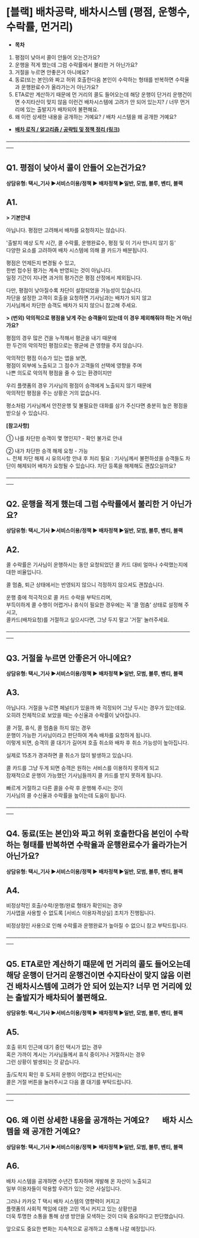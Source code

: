 # [블랙] 배차공략, 배차시스템 (평점, 운행수, 수락률, 먼거리)

* **목차**

1. 평점이 낮아서 콜이 안들어 오는건가요?
2. 운행을 적게 했는데 그럼 수락률에서 불리한 거 아닌가요?
3. 거절을 누르면 안좋은거 아니에요?
4. 동료(또는 본인)와 짜고 허위 호출한다음 본인이 수락하는 형태를 반복하면 수락율과 운행완료수가 올라가는거 아닌가요?
5. ETA로만 계산하기 때문에 먼 거리의 콜도 들어오는데 해당 운행이 단거리 운행건이면 수지타산이 맞지 않음 이런건 배차시스템에 고려가 안 되어 있는지? / 너무 먼거리에 있는 출발지가 배차되어 불편해요.
6. 왜 이런 상세한 내용을 공개하는 거예요? / 배차 시스템을 왜 공개한 거예요?

* [**배차 로직 / 알고리즘 / 공략팁 및 정책 정리 (링크)**](https://kakaomobilitysupport.zendesk.com/hc/ko/articles/29883797942169--%EA%B3%B5%ED%86%B5-%EC%BD%9C%EC%B9%B4%EB%93%9C%EC%88%98%EC%8B%A0-%EA%B4%80%EB%A0%A8-%EC%A0%95%EC%B1%85-%ED%85%8C%EC%8A%A4%ED%8A%B8%EC%BD%9C-%EB%B0%B0%EC%B0%A8-%EB%A1%9C%EC%A7%81-%EC%95%8C%EA%B3%A0%EB%A6%AC%EC%A6%98-%EB%B0%B0%EC%B0%A8-%EA%B3%B5%EB%9E%B5%ED%8C%81)

────────────────────────────────────────────────────

**Q1. 평점이 낮아서 콜이 안들어 오는건가요?**
-----------------------------

**상담유형: **택시\_기사 ▶서비스이용/정책 ▶ 배차정책 ▶일반, 모범, 블루, 벤티, 블랙****

**A1.**
-------

**> 기본안내**

아닙니다. 평점만 고려해서 배차를 요청하지는 않습니다.

'출발지 예상 도착 시간, 콜 수락률, 운행완료수, 평점 및 이 기사 만나지 않기 등'  
다양한 요소를 고려하여 배차 시스템에 의해 콜 카드가 배분됩니다.

평점은 언제든지 변경될 수 있고,   
한번 접수된 평가는 계속 반영되는 것이 아닙니다.   
일정 기간이 지나면 과거의 평가건은 평점 산정에서 제외됩니다.

다만, 평점이 낮아질수록 차단이 설정되었을 가능성이 있습니다.   
차단을 설정한 고객이 호출을 요청하면 기사님과는 배차가 되지 않고  
기사님께서 차단한 승객도 배차가 되지 않으니 참고해 주세요.

**> (번외) 악의적으로 평점을 낮게 주는 승객들이 있는데 이 경우 제외해줘야 하는 거 아닌가요?**

평점의 경우 많은 건을 누적해서 평균을 내기 때문에  
한 두건의 악의적인 평점으로는 평균에 큰 영향을 주지 않습니다.

악의적인 평점 이슈가 있는 앱을 보면,   
평점이 외부에 노출되고 그 점수가 고객들의 선택에 영향을 주며   
나쁜 의도로 악의적 평점을 줄 수 있는 환경이지만

우리 플랫폼의 경우 기사님의 평점이 승객에게 노출되지 않기 때문에  
악의적인 평점을 주는 상황은 거의 없습니다.

평소처럼 기사님께서 안전운행 및 불필요한 대화를 삼가 주신다면 충분히 높은 평점을 받으실 수 있습니다.

**[참고사항]**

① 나를 차단한 승객이 몇 명인지? - 확인 불가로 안내

② 내가 차단한 승객 해제 요청 - 가능  
ㄴ 전체 차단 해제 시 유의사항 안내 후 처리 필요 : 기사님께서 불편하셨을 승객들도 차단이 해제되어 배차가 요청될 수 있습니다. 차단 등록을 해제해도 괜찮으실까요?

────────────────────────────────────────────────────

**Q2. 운행을 적게 했는데 그럼 수락률에서 불리한 거 아닌가요?**
---------------------------------------

**상담유형: **택시\_기사 ▶서비스이용/정책 ▶ 배차정책 ▶일반, 모범, 블루, 벤티, 블랙****

**A2.**
-------

콜 수락률은 기사님이 운행하시는 동안 요청되었던 콜 카드 대비 얼마나 수락했는지에 대한 비율입니다.

콜 멈춤, 퇴근 상태에서는 반영되지 않으니 걱정하지 않으셔도 괜찮습니다.

운행 중에 적극적으로 콜 카드 수락을 부탁드리며,   
부득이하게 콜 수행이 어렵거나 휴식이 필요한 경우에는 꼭 '콜 멈춤' 상태로 설정해 주시고,   
콜카드(배차요청)를 거절하고 싶으시다면, 그냥 두지 말고 '거절' 눌러주세요.

────────────────────────────────────────────────────

**Q3. 거절을 누르면 안좋은거 아니에요?**
--------------------------

**상담유형: **택시\_기사 ▶서비스이용/정책 ▶ 배차정책 ▶일반, 모범, 블루, 벤티, 블랙****

**A3.**
-------

아닙니다. 거절을 누르면 페널티가 있을까 봐 걱정되어 그냥 두시는 경우가 있는데요.   
오히려 전체적으로 보았을 때는 수신율과 수락률이 낮아집니다.

콜 거절, 휴식, 콜 멈춤을 하지 않는 경우   
운행이 가능한 기사님이라고 판단하여 계속 배차를 요청하게 됩니다.   
이렇게 되면, 승객의 콜 대기가 길어져 호출 취소와 배차 후 취소 가능성이 높아집니다.

실제로 15초가 경과하면 콜 취소가 많이 발생하고 있습니다.

콜 카드를 그냥 두게 되면 승객은 원하는 서비스를 이용하지 못하게 되고   
잠재적으로 운행이 가능했던 기사님들까지 콜 카드를 받지 못하게 됩니다.

빠르게 거절하고 다른 콜을 수락 후 운행해 주시는 것이   
기사님의 콜 수신율과 수락률을 높이는데 도움이 됩니다.

────────────────────────────────────────────────────

**Q4. 동료(또는 본인)와 짜고 허위 호출한다음 본인이 수락하는 형태를 반복하면 수락율과 운행완료수가 올라가는거 아닌가요?**
------------------------------------------------------------------------

**상담유형: **택시\_기사 ▶서비스이용/정책 ▶ 배차정책 ▶일반, 모범, 블루, 벤티, 블랙****

**A4.**
-------

비정상적인 호출/수락/운행/완료 형태가 확인되는 경우   
기사앱을 사용할 수 없도록 [서비스 이용자격상실] 조치가 진행됩니다.

비정상정인 사용으로 인해 수락률과 운행완료가 높아질 수 없으니 참고 부탁드립니다.

────────────────────────────────────────────────────

**Q5. ETA로만 계산하기 때문에 먼 거리의 콜도 들어오는데 해당 운행이 단거리 운행건이면 수지타산이 맞지 않음 이런 건 배차시스템에 고려가 안 되어 있는지? 너무 먼 거리에 있는 출발지가 배차되어 불편해요.**
------------------------------------------------------------------------------------------------------------------------

**상담유형: **택시\_기사 ▶서비스이용/정책 ▶ 배차정책 ▶일반, 모범, 블루, 벤티, 블랙****

**A5.**
-------

호출 위치 인근에 대기 중인 택시가 없는 경우   
혹은 가까이 계시는 기사님들께서 휴식 중이거나 거절하시는 경우   
그런 상황이 발생되는 것 같습니다.

출/도착지 확인 후 도저히 운행이 어렵다고 판단되시는   
콜은 거절 버튼을 눌러주시고 다음 콜 대기를 부탁드립니다.

────────────────────────────────────────────────────

**Q6. 왜 이런 상세한 내용을 공개하는 거예요?       배차 시스템을 왜 공개한 거예요?**
-------------------------------------------------------

**상담유형: **택시\_기사 ▶서비스이용/정책 ▶ 배차정책 ▶일반, 모범, 블루, 벤티, 블랙****

**A6.**
-------

배차 시스템을 공개하면 수년간 투자하며 개발해 온 자산이 노출되고   
일부 이용자들이 악용할 우려가 있는 것은 사실입니다.

그러나 카카오 T 택시 배차 시스템의 영향력이 커지고   
플랫폼의 사회적 책임에 대한 고민 역시 커지고 있는 상황만큼   
더욱 투명한 소통을 통해 상생 방안을 모색하는 것이 더욱 중요하다고 판단했습니다.

앞으로도 중요한 변화는 지속적으로 공개하고 소통해 나갈 예정입니다.